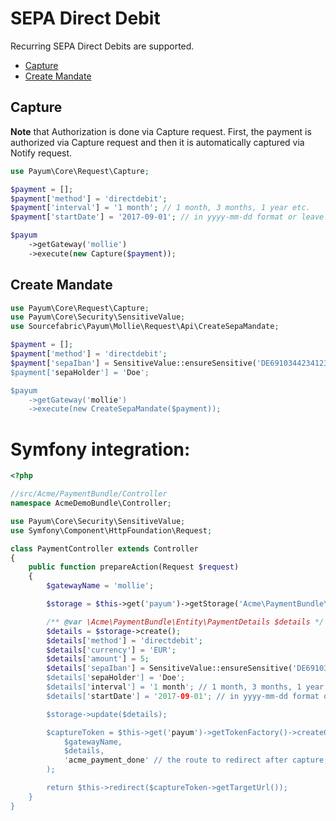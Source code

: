 # SEPA Direct Debit

Recurring SEPA Direct Debits are supported.

* [Capture](#capture)
* [Create Mandate](#create-mandate)

## Capture

**Note** that Authorization is done via Capture request.
First, the payment is authorized via Capture request and 
then it is automatically captured via Notify request.

```php
use Payum\Core\Request\Capture;

$payment = [];
$payment['method'] = 'directdebit';
$payment['interval'] = '1 month'; // 1 month, 3 months, 1 year etc.
$payment['startDate'] = '2017-09-01'; // in yyyy-mm-dd format or leave empty to set current date

$payum
    ->getGateway('mollie')
    ->execute(new Capture($payment));
```

## Create Mandate

```php
use Payum\Core\Request\Capture;
use Payum\Core\Security\SensitiveValue;
use Sourcefabric\Payum\Mollie\Request\Api\CreateSepaMandate;

$payment = [];
$payment['method'] = 'directdebit';
$payment['sepaIban'] = SensitiveValue::ensureSensitive('DE69103442341234545489')';
$payment['sepaHolder'] = 'Doe';

$payum
    ->getGateway('mollie')
    ->execute(new CreateSepaMandate($payment));
```

# Symfony integration:

```php
<?php

//src/Acme/PaymentBundle/Controller
namespace AcmeDemoBundle\Controller;

use Payum\Core\Security\SensitiveValue;
use Symfony\Component\HttpFoundation\Request;

class PaymentController extends Controller
{
    public function prepareAction(Request $request)
    {
        $gatewayName = 'mollie';

        $storage = $this->get('payum')->getStorage('Acme\PaymentBundle\Entity\PaymentDetails');

        /** @var \Acme\PaymentBundle\Entity\PaymentDetails $details */
        $details = $storage->create();
        $details['method'] = 'directdebit';
        $details['currency'] = 'EUR';
        $details['amount'] = 5;
        $details['sepaIban'] = SensitiveValue::ensureSensitive('DE69103442341234545489')';
        $details['sepaHolder'] = 'Doe';
        $details['interval'] = '1 month'; // 1 month, 3 months, 1 year etc.
        $details['startDate'] = '2017-09-01'; // in yyyy-mm-dd format or leave empty to set current date

        $storage->update($details);

        $captureToken = $this->get('payum')->getTokenFactory()->createCaptureToken(
            $gatewayName,
            $details,
            'acme_payment_done' // the route to redirect after capture;
        );

        return $this->redirect($captureToken->getTargetUrl());
    }
}

```
